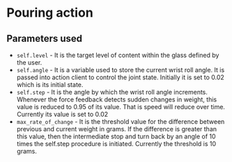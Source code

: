 # Pouring action

## Parameters used
- ```self.level``` - It is the target level of content within the glass defined by the user.
- ```self.angle``` - It is a variable used to store the current wrist roll angle. It is passed into action client to control the joint state. Initially it is set to 0.02 which is its initial state.
- ```self.step``` - It is the angle by which the wrist roll angle increments. Whenever the force feedback detects sudden changes in weight, this value is reduced to 0.95 of its value. That is speed will reduce over time. Currently its value is set to 0.02
- ```max_rate_of_change``` - It is the threshold value for the difference between previous and current weight in grams. If the difference is greater than this value, then the intermediate stop and turn back by an angle of 10 times the self.step procedure is initiated. Currently the threshold is 10 grams.
